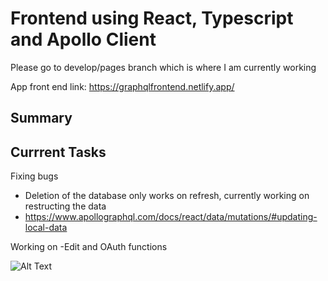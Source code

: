 # Frontend using React, Typescript and Apollo Client  

Please go to develop/pages branch which is where I am currently working  

App front end link: https://graphqlfrontend.netlify.app/


## Summary



##  Currrent Tasks 

Fixing bugs
- Deletion of the database only works on refresh, currently working on restructing the data 
- https://www.apollographql.com/docs/react/data/mutations/#updating-local-data

Working on
-Edit and OAuth functions


![Alt Text]([https://drive.google.com/uc?id=FILE_ID](https://drive.google.com/file/d/1uPsLwCq8ABGeQgb_iRv8QhIk9w-dv74G/view?usp=drive_link))


